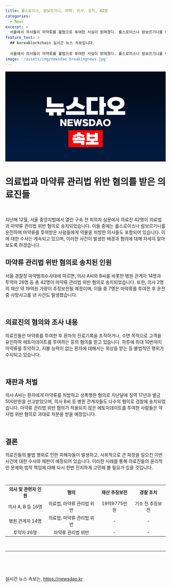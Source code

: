 ```yaml
---
title: 롤스로이스, 람보르기니, 마약, 의사, 송치, 42명
categories:
  - News
excerpt: >
  서울에서 의사들이 마약류를 불법으로 투여한 사실이 밝혀졌다. 롤스로이스나 람보르기니를 타는 고객들에게도 마약을 준 의료인이 포함돼 있다. 이들은 수면 마취제 계열 마약류를 불법 투약하고, 수사를 피하기 위해 진료기록을 조작한 혐의도 받는다. 병원은 환자들로부터 수많은 돈을 받아들였으며, 의사들은 다른 범죄행위에도 연루돼 있다.신씨에게 마약류를 처방하고 환자를 성폭행한 의사도 징역형을 선고받았다.명의 사람들이 마약을 투여받은 사실이 확인됐으며, 이에 대한 경찰 조사가 계속되고 있다.
feature_text: >
  ## koreablockchain 실시간 뉴스 속보입니다.

  서울에서 의사들이 마약류를 불법으로 투여한 사실이 밝혀졌다. 롤스로이스나 람보르기니를 타는 고객들에게도 마약을 준 의료인이 포함돼 있다. 이들은 수면 마취제 계열 마약류를 불법 투약하고, 수사를 피하기 위해 진료기록을 조작한 혐의도 받는다. 병원은 환자들로부터 수많은 돈을 받아들였으며, 의사들은 다른 범죄행위에도 연루돼 있다.신씨에게 마약류를 처방하고 환자를 성폭행한 의사도 징역형을 선고받았다.명의 사람들이 마약을 투여받은 사실이 확인됐으며, 이에 대한 경찰 조사가 계속되고 있다.
image: '/assets/img/newsdao_breakingnews.jpg'
---
```


<p><img src="/assets/img/newsdao_breakingnews.jpg" alt="koreablockchain 속보" /></p>

<h1>의료법과 마약류 관리법 위반 혐의를 받은 의료진들</h1>

<p data-ke-size="size16">&nbsp;</p>

<p data-ke-size="size16">지난해 12월, 서울 중앙지법에서 열린 구속 전 피의자 심문에서 의료진 42명이 의료법과 마약류 관리법 위반 혐의로 송치되었습니다. 이들 중에는 롤스로이스나 람보르기니를 운전하며 마약류를 투여받은 사람들에게 약물을 처방한 의사들도 포함되어 있습니다. 이에 대한 수사는 계속되고 있으며, 이러한 사건이 발생한 배경과 혐의에 대해 자세히 알아보도록 하겠습니다.</p>

<h2 data-ke-size="size26">마약류 관리법 위반 혐의로 송치된 인원</h2>

<p data-ke-size="size16">서울 경찰청 마약범죄수사대에 따르면, 의사 A씨와 B씨를 비롯한 병원 관계자 14명과 투약자 26명 등 총 42명이 마약류 관리법 위반 혐의로 송치되었습니다. 또한, 의사 2명의 재산 약 19억원 가량이 추징보전될 예정이며, 이들 중 7명은 마약류를 투여한 후 운전 중 사망사고를 낸 사건도 발생했습니다.</p>

<p data-ke-size="size16">&nbsp;</p>

<h2 data-ke-size="size26">의료진의 혐의와 조사 내용</h2>

<p data-ke-size="size16">의료진들은 마약류를 투여한 후 환자의 진료기록을 조작하거나, 수면 목적으로 고객을 유인하여 에토미데이트를 투여하는 등의 혐의를 받고 있습니다. 하루에 최대 10번까지 마약류를 투약하고, 지불 능력이 없는 환자에 대해서는 외상을 받는 등 불법적인 행위가 수사되고 있습니다.</p>

<p data-ke-size="size16">&nbsp;</p>

<h2 data-ke-size="size26">재판과 처벌</h2>

<p data-ke-size="size16">의사 A씨는 환자에게 마약류를 처방하고 성폭행한 혐의로 지난달에 징역 17년과 벌금 500만원을 선고받았으며, 의사 B씨 등 병원 관계자들도 다수의 혐의로 검찰에 송치되었습니다. 마약류 관리법 위반 혐의가 적용되지 않은 에토미데이트를 투여한 사람들은 약사법 위반 혐의로 과태료 처분을 받을 예정입니다.</p>

<p data-ke-size="size16">&nbsp;</p>

<h2 data-ke-size="size26">결론</h2>

<p data-ke-size="size16">의료진들의 불법 행위로 인한 피해자들이 발생하고, 사회적으로 큰 파장을 일으킨 이번 사건에 대한 수사와 재판이 예정되어 있습니다. 이러한 사례를 통해 의료진들의 윤리적인 문제와 법적 책임에 대해 다시 한번 진지하게 고민해 볼 필요가 있을 것입니다.</p>

<p data-ke-size="size16">&nbsp;</p>

<table>
    <tbody>
        <tr>
            <td style="text-align: center; height: 17px;"><b>의사 및 관련자 인원</b></td>
            <td style="text-align: center; height: 17px;"><b>혐의</b></td>
            <td style="text-align: center; height: 17px;"><b>재산 추징보전</b></td>
            <td style="text-align: center; height: 17px;"><b>경찰 조치</b></td>
        </tr>
        <tr>
            <td style="text-align: center; height: 17px;">의사 A, B 등 16명</td>
            <td style="text-align: center; height: 17px;">의료법, 마약류 관리법 위반</td>
            <td style="text-align: center; height: 17px;">19억9775만원</td>
            <td style="text-align: center; height: 17px;">기소 전 추징보전</td>
        </tr>
        <tr>
            <td style="text-align: center; height: 17px;">병원 관계자 14명</td>
            <td style="text-align: center; height: 17px;">의료법, 마약류 관리법 위반</td>
            <td style="text-align: center; height: 17px;">-</td>
            <td style="text-align: center; height: 17px;">-</td>
        </tr>
        <tr>
            <td style="text-align: center; height: 17px;">투약자 26명</td>
            <td style="text-align: center; height: 17px;">마약류 관리법 위반</td>
            <td style="text-align: center; height: 17px;">-</td>
            <td style="text-align: center; height: 17px;">-</td>
        </tr>
    </tbody>
</table>

<p data-ke-size="size16">&nbsp;</p>

<hr>

<p data-ke-size="size16">&nbsp;</p>

<p data-ke-size="size16">&nbsp;</p>
실시간 뉴스 속보는, <a href="https://newsdao.kr" rel="dofollow">https://newsdao.kr</a>


